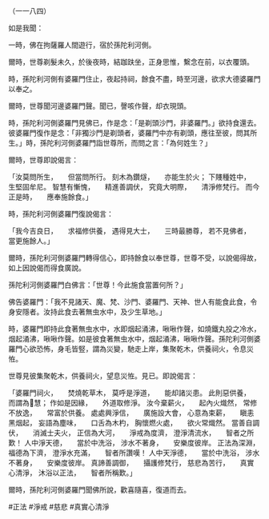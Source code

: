 （一一八四）

如是我聞：

一時，佛在拘薩羅人間遊行，宿於孫陀利河側。

爾時，世尊剃髮未久，於後夜時，結跏趺坐，正身思惟，繫念在前，以衣覆頭。

時，孫陀利河側有婆羅門住止，夜起持祠，餘食不盡，時至河邊，欲求大德婆羅門以奉之。

爾時，世尊聞河邊婆羅門聲。聞已，謦咳作聲，却衣現頭。

時，孫陀利河側婆羅門見佛已，作是念：「是剃頭沙門，非婆羅門。」欲持食還去。彼婆羅門復作是念：「非獨沙門是剃頭者，婆羅門中亦有剃頭，應往至彼，問其所生。」時，孫陀利河側婆羅門詣世尊所，而問之言：「為何姓生？」

爾時，世尊即說偈言：

「汝莫問所生，　　但當問所行。
刻木為鑽燧，　　亦能生於火；
下賤種姓中，　　生堅固牟尼。
智慧有慚愧，　　精進善調伏，
究竟大明際，　　清淨修梵行。
而今正是時，　　應奉施餘食。」

時，孫陀利河側婆羅門復說偈言：

「我今吉良日，　　求福修供養，
遇得見大士，　　三時最勝尊，
若不見佛者，　　當更施餘人。」

爾時，孫陀利河側婆羅門轉得信心，即持餘食以奉世尊，世尊不受，以說偈得故，如上因說偈而得食廣說。

孫陀利河側婆羅門白佛言：「世尊！今此施食當置何所？」

佛告婆羅門：「我不見諸天、魔、梵、沙門、婆羅門、天神、世人有能食此食，令身安隱者。汝持此食去著無虫水中，及少生草地。」

時，婆羅門即持此食著無虫水中，水即烟起涌沸，啾啾作聲，如燒鐵丸投之冷水，烟起涌沸，啾啾作聲。如是彼食著無虫水中，烟起涌沸，啾啾作聲。孫陀利河側婆羅門心欲恐怖，身毛皆竪，謂為災變，馳走上岸，集聚乾木，供養祠火，令息災恠。

世尊見彼集聚乾木，供養祠火，望息災恠。見已。即說偈言：

「婆羅門祠火，　　焚燒乾草木，
莫呼是淨道，　　能却諸災患。
此則惡供養，　　而謂為𭶑慧；
作如是因緣，　　外道取修淨。
汝今棄薪火，　　起內火熾然，
常修不放逸，　　常富於供養。
處處興淨信，　　廣施設大會，
心意為束薪，　　瞋恚黑烟起，
妄語為塵味，　　口舌為木杓，
胸懷燃火處，　　欲火常熾然。
當善自調伏，　　消滅士夫火，
正信為大河，　　淨戒為度濟，
澄淨清流水，　　智者之所歎！
人中淨天德，　　當於中洗浴，
涉水不著身，　　安樂度彼岸。
正法為深淵，　　福德為下濟，
澄淨水充滿，　　智者所讚嘆！
人中天淨德，　　當於中洗浴，
涉水不著身，　　安樂度彼岸。
真諦善調御，　　攝護修梵行，
慈悲為苦行，　　真實心清淨，
沐浴以正法，　　智者所稱歎。」

爾時，孫陀利河側婆羅門聞佛所說，歡喜隨喜，復道而去。




#正法
#淨戒
#慈悲
#真實心清淨
